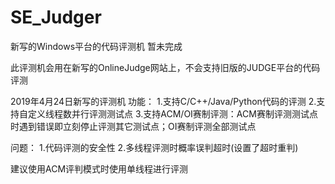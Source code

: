 # SE_Judger
新写的Windows平台的代码评测机
暂未完成

此评测机会用在新写的OnlineJudge网站上，不会支持旧版的JUDGE平台的代码评测

2019年4月24日新写的评测机
功能：
1.支持C/C++/Java/Python代码的评测
2.支持自定义线程数并行评测测试点
3.支持ACM/OI赛制评测：ACM赛制评测测试点时遇到错误即立刻停止评测其它测试点；OI赛制评测全部测试点

问题：
1.代码评测的安全性
2.多线程评测时概率误判超时(设置了超时重判)


建议使用ACM评判模式时使用单线程进行评测
